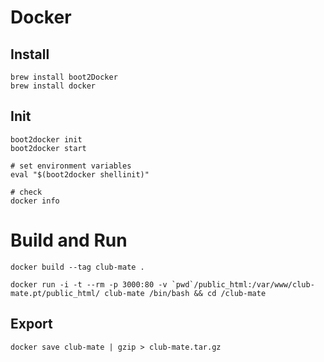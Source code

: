 # Docker

## Install
```
brew install boot2Docker
brew install docker
```

## Init

```
boot2docker init
boot2docker start

# set environment variables
eval "$(boot2docker shellinit)"

# check
docker info
```

# Build and Run

```
docker build --tag club-mate .
```

```
docker run -i -t --rm -p 3000:80 -v `pwd`/public_html:/var/www/club-mate.pt/public_html/ club-mate /bin/bash && cd /club-mate
```

## Export
```
docker save club-mate | gzip > club-mate.tar.gz
```
